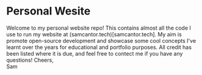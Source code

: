 # Personal Wesite
Welcome to my personal website repo! This contains almost all the code
I use to run my website at (samcantor.tech)[samcantor.tech]. My aim is
promote open-source development and showcase some cool concepts I've 
learnt over the years for educational and portfolio purposes. All
credit has been listed where it is due, and feel free to contect me if you have any questions! Cheers,    
Sam 